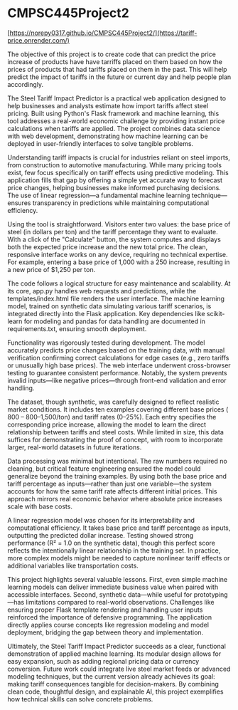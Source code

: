 # CMPSC445Project2
[https://norepy0317.github.io/CMPSC445Project2/](https://tariff-price.onrender.com/)

The objective of this project is to create code that can predict the price increase of products have have tarriffs placed on them based on how the prices of products that had tariffs placed on them in the past. This will help predict the impact of tariffs in the future or current day and help people plan accordingly.

The Steel Tariff Impact Predictor is a practical web application designed to help businesses and analysts estimate how import tariffs affect steel pricing. Built using Python's Flask framework and machine learning, this tool addresses a real-world economic challenge by providing instant price calculations when tariffs are applied. The project combines data science with web development, demonstrating how machine learning can be deployed in user-friendly interfaces to solve tangible problems.

Understanding tariff impacts is crucial for industries reliant on steel imports, from construction to automotive manufacturing. While many pricing tools exist, few focus specifically on tariff effects using predictive modeling. This application fills that gap by offering a simple yet accurate way to forecast price changes, helping businesses make informed purchasing decisions. The use of linear regression—a fundamental machine learning technique—ensures transparency in predictions while maintaining computational efficiency.

Using the tool is straightforward. Visitors enter two values: the base price of steel (in dollars per ton) and the tariff percentage they want to evaluate. With a click of the "Calculate" button, the system computes and displays both the expected price increase and the new total price. The clean, responsive interface works on any device, requiring no technical expertise. For example, entering a base price of 1,000 with a 250 increase, resulting in a new price of $1,250 per ton.

The code follows a logical structure for easy maintenance and scalability. At its core, app.py handles web requests and predictions, while the templates/index.html file renders the user interface. The machine learning model, trained on synthetic data simulating various tariff scenarios, is integrated directly into the Flask application. Key dependencies like scikit-learn for modeling and pandas for data handling are documented in requirements.txt, ensuring smooth deployment.

Functionality was rigorously tested during development. The model accurately predicts price changes based on the training data, with manual verification confirming correct calculations for edge cases (e.g., zero tariffs or unusually high base prices). The web interface underwent cross-browser testing to guarantee consistent performance. Notably, the system prevents invalid inputs—like negative prices—through front-end validation and error handling.

The dataset, though synthetic, was carefully designed to reflect realistic market conditions. It includes ten examples covering different base prices (
800
–
800–1,500/ton) and tariff rates (0–25%). Each entry specifies the corresponding price increase, allowing the model to learn the direct relationship between tariffs and steel costs. While limited in size, this data suffices for demonstrating the proof of concept, with room to incorporate larger, real-world datasets in future iterations.

Data processing was minimal but intentional. The raw numbers required no cleaning, but critical feature engineering ensured the model could generalize beyond the training examples. By using both the base price and tariff percentage as inputs—rather than just one variable—the system accounts for how the same tariff rate affects different initial prices. This approach mirrors real economic behavior where absolute price increases scale with base costs.

A linear regression model was chosen for its interpretability and computational efficiency. It takes base price and tariff percentage as inputs, outputting the predicted dollar increase. Testing showed strong performance (R² = 1.0 on the synthetic data), though this perfect score reflects the intentionally linear relationship in the training set. In practice, more complex models might be needed to capture nonlinear tariff effects or additional variables like transportation costs.

This project highlights several valuable lessons. First, even simple machine learning models can deliver immediate business value when paired with accessible interfaces. Second, synthetic data—while useful for prototyping—has limitations compared to real-world observations. Challenges like ensuring proper Flask template rendering and handling user inputs reinforced the importance of defensive programming. The application directly applies course concepts like regression modeling and model deployment, bridging the gap between theory and implementation.

Ultimately, the Steel Tariff Impact Predictor succeeds as a clear, functional demonstration of applied machine learning. Its modular design allows for easy expansion, such as adding regional pricing data or currency conversion. Future work could integrate live steel market feeds or advanced modeling techniques, but the current version already achieves its goal: making tariff consequences tangible for decision-makers. By combining clean code, thoughtful design, and explainable AI, this project exemplifies how technical skills can solve concrete problems.

